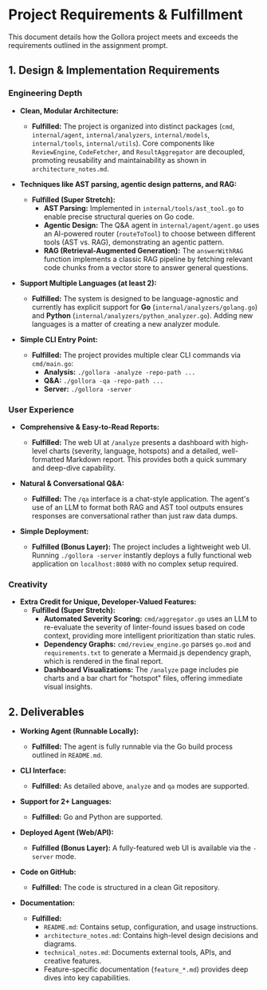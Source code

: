 # Project Requirements & Fulfillment

This document details how the Gollora project meets and exceeds the requirements outlined in the assignment prompt.

## 1. Design & Implementation Requirements

### Engineering Depth

- **Clean, Modular Architecture:**
  - **Fulfilled:** The project is organized into distinct packages (`cmd`, `internal/agent`, `internal/analyzers`, `internal/models`, `internal/tools`, `internal/utils`). Core components like `ReviewEngine`, `CodeFetcher`, and `ResultAggregator` are decoupled, promoting reusability and maintainability as shown in `architecture_notes.md`.

- **Techniques like AST parsing, agentic design patterns, and RAG:**
  - **Fulfilled (Super Stretch):**
    - **AST Parsing:** Implemented in `internal/tools/ast_tool.go` to enable precise structural queries on Go code.
    - **Agentic Design:** The Q&A agent in `internal/agent/agent.go` uses an AI-powered router (`routeToTool`) to choose between different tools (AST vs. RAG), demonstrating an agentic pattern.
    - **RAG (Retrieval-Augmented Generation):** The `answerWithRAG` function implements a classic RAG pipeline by fetching relevant code chunks from a vector store to answer general questions.

- **Support Multiple Languages (at least 2):**
  - **Fulfilled:** The system is designed to be language-agnostic and currently has explicit support for **Go** (`internal/analyzers/golang.go`) and **Python** (`internal/analyzers/python_analyzer.go`). Adding new languages is a matter of creating a new analyzer module.

- **Simple CLI Entry Point:**
  - **Fulfilled:** The project provides multiple clear CLI commands via `cmd/main.go`:
    - **Analysis:** `./gollora -analyze -repo-path ...`
    - **Q&A:** `./gollora -qa -repo-path ...`
    - **Server:** `./gollora -server`

### User Experience

- **Comprehensive & Easy-to-Read Reports:**
  - **Fulfilled:** The web UI at `/analyze` presents a dashboard with high-level charts (severity, language, hotspots) and a detailed, well-formatted Markdown report. This provides both a quick summary and deep-dive capability.

- **Natural & Conversational Q&A:**
  - **Fulfilled:** The `/qa` interface is a chat-style application. The agent's use of an LLM to format both RAG and AST tool outputs ensures responses are conversational rather than just raw data dumps.

- **Simple Deployment:**
  - **Fulfilled (Bonus Layer):** The project includes a lightweight web UI. Running `./gollora -server` instantly deploys a fully functional web application on `localhost:8080` with no complex setup required.

### Creativity

- **Extra Credit for Unique, Developer-Valued Features:**
  - **Fulfilled (Super Stretch):**
    - **Automated Severity Scoring:** `cmd/aggregator.go` uses an LLM to re-evaluate the severity of linter-found issues based on code context, providing more intelligent prioritization than static rules.
    - **Dependency Graphs:** `cmd/review_engine.go` parses `go.mod` and `requirements.txt` to generate a Mermaid.js dependency graph, which is rendered in the final report.
    - **Dashboard Visualizations:** The `/analyze` page includes pie charts and a bar chart for "hotspot" files, offering immediate visual insights.

## 2. Deliverables

- **Working Agent (Runnable Locally):**
  - **Fulfilled:** The agent is fully runnable via the Go build process outlined in `README.md`.

- **CLI Interface:**
  - **Fulfilled:** As detailed above, `analyze` and `qa` modes are supported.

- **Support for 2+ Languages:**
  - **Fulfilled:** Go and Python are supported.

- **Deployed Agent (Web/API):**
  - **Fulfilled (Bonus Layer):** A fully-featured web UI is available via the `-server` mode.

- **Code on GitHub:**
  - **Fulfilled:** The code is structured in a clean Git repository.

- **Documentation:**
  - **Fulfilled:**
    - `README.md`: Contains setup, configuration, and usage instructions.
    - `architecture_notes.md`: Contains high-level design decisions and diagrams.
    - `technical_notes.md`: Documents external tools, APIs, and creative features.
    - Feature-specific documentation (`feature_*.md`) provides deep dives into key capabilities.